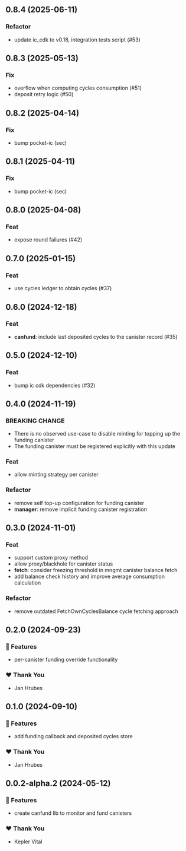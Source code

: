 ## 0.8.4 (2025-06-11)

### Refactor

- update ic_cdk to v0.18, integration tests script (#53)

## 0.8.3 (2025-05-13)

### Fix

- overflow when computing cycles consumption (#51)
- deposit retry logic (#50)

## 0.8.2 (2025-04-14)

### Fix

- bump pocket-ic (sec)

## 0.8.1 (2025-04-11)

### Fix

- bump pocket-ic (sec)

## 0.8.0 (2025-04-08)

### Feat

- expose round failures (#42)

## 0.7.0 (2025-01-15)

### Feat

- use cycles ledger to obtain cycles (#37)

## 0.6.0 (2024-12-18)

### Feat

- **canfund**: include last deposited cycles to the canister record (#35)

## 0.5.0 (2024-12-10)

### Feat

- bump ic cdk dependencies (#32)

## 0.4.0 (2024-11-19)

### BREAKING CHANGE

- There is no observed use-case to disable minting for topping up the funding canister
- The funding canister must be registered explicitly with this update

### Feat

- allow minting strategy per canister

### Refactor

- remove self top-up configuration for funding canister
- **manager**: remove implicit funding canister registration

## 0.3.0 (2024-11-01)

### Feat

- support custom proxy method
- allow proxy/blackhole for canister status
- **fetch**: consider freezing threshold in mngmt canister balance fetch
- add balance check history and improve average consumption calculation

### Refactor

- remove outdated FetchOwnCyclesBalance cycle fetching approach

## 0.2.0 (2024-09-23)


### 🚀 Features

- per-canister funding override functionality


### ❤️  Thank You

- Jan Hrubes

## 0.1.0 (2024-09-10)


### 🚀 Features

- add funding callback and deposited cycles store


### ❤️  Thank You

- Jan Hrubes

## 0.0.2-alpha.2 (2024-05-12)


### 🚀 Features

- create canfund lib to monitor and fund canisters


### ❤️  Thank You

- Kepler Vital
